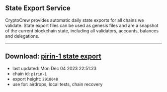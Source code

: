 ## State Export Service
CryptoCrew provides automatic daily state exports for all chains we validate. State export files can be used as genesis files and are a snapshot of the current blockchain state, including all validators, accounts, balances and delegations.

---
**Download: [pirin-1 state export](https://dl.ccvalidators.com/SERVICE/nolus/pirin-1_export_2918048.json)**
---

- last updated: Mon Dec 04 2023 22:51:23
- chain id: `pirin-1`
- export height: `2918048`
- use for: airdrops, local tests, chain recovery
